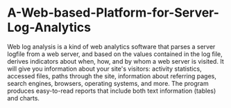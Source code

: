 # A-Web-based-Platform-for-Server-Log-Analytics
<p>Web log analysis is a kind of web analytics software that parses a server logfile from a web server, and based on the values contained in the log file, derives indicators about when, how, and by whom a web server is visited. It will give you information about your site's visitors: activity statistics, accessed files, paths through the site, information about referring pages, search engines, browsers, operating systems, and more. The program produces easy-to-read reports that include both text information (tables) and charts.</p>

